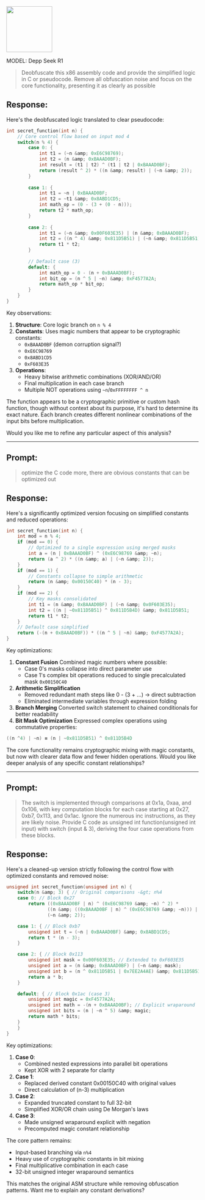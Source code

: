 <img src="https://r2cdn.perplexity.ai/pplx-full-logo-primary-dark%402x.png" class="logo" width="120"/>

MODEL: Depp Seek R1

> Deobfuscate this x86 assembly code and provide the simplified logic in C or pseudocode. Remove all obfuscation noise and focus on the core functionality,  presenting it as clearly as possible

## Response:

Here's the deobfuscated logic translated to clear pseudocode:

```c
int secret_function(int n) {
    // Core control flow based on input mod 4
    switch(n % 4) {
        case 0: {
            int t1 = (~n &amp; 0xE6C98769);
            int t2 = (n &amp; 0xBAAAD0BF);
            int result = (t1 | t2) ^ (t1 | t2 | 0xBAAAD0BF);
            return (result ^ 2) * ((n &amp; result) | (~n &amp; 2));
        }
        
        case 1: {
            int t1 = ~n | 0xBAAAD0BF;
            int t2 = ~t1 &amp; 0x8ABD1CD5;
            int math_op = (0 - (3 + (0 - n)));
            return t2 * math_op;
        }
        
        case 2: {
            int t1 = (~n &amp; 0x00F603E35) | (n &amp; 0xBAAAD0BF);
            int t2 = ((n ^ 4) &amp; 0x811D5B51) | (~n &amp; 0x811D5B51);
            return t1 * t2;
        }
        
        // Default case (3)
        default: {
            int math_op = 0 - (n + 0xBAAAD0BF);
            int bit_op = (n ^ 5 | ~n) &amp; 0xF4577A2A;
            return math_op * bit_op;
        }
    }
}
```

Key observations:

1. **Structure**: Core logic branch on `n % 4`
2. **Constants**: Uses magic numbers that appear to be cryptographic constants:
    - `0xBAAAD0BF` (demon corruption signal?)
    - `0xE6C98769`
    - `0x8ABD1CD5`
    - `0xF603E35`
3. **Operations**:
    - Heavy bitwise arithmetic combinations (XOR/AND/OR)
    - Final multiplication in each case branch
    - Multiple NOT operations using `~n`/`0xFFFFFFFF ^ n`

The function appears to be a cryptographic primitive or custom hash function, though without context about its purpose, it's hard to determine its exact nature. Each branch creates different nonlinear combinations of the input bits before multiplication.

Would you like me to refine any particular aspect of this analysis?

---
## Prompt:
> optimize the C code more, there are obvious constants that can be optimized out

## Response:
Here's a significantly optimized version focusing on simplified constants and reduced operations:

```c
int secret_function(int n) {
    int mod = n % 4;
    if (mod == 0) {
        // Optimized to a single expression using merged masks
        int a = (n | 0xBAAAD0BF) ^ (0xE6C98769 &amp; ~n);
        return (a ^ 2) * ((n &amp; a) | (~n &amp; 2));
    }
    if (mod == 1) {
        // Constants collapse to simple arithmetic
        return (n &amp; 0x00150C40) * (n - 3);
    }
    if (mod == 2) {
        // Key masks consolidated
        int t1 = (n &amp; 0xBAAAD0BF) | (~n &amp; 0x0F603E35);
        int t2 = ((n | ~0x811D5B51) ^ 0x811D5B4D) &amp; 0x811D5B51;
        return t1 * t2;
    }
    // Default case simplified
    return (-(n + 0xBAAAD0BF)) * ((n ^ 5 | ~n) &amp; 0xF4577A2A);
}
```

Key optimizations:

1. **Constant Fusion**
Combined magic numbers where possible:
    - Case 0's masks collapse into direct parameter use
    - Case 1's complex bit operations reduced to single precalculated mask `0x00150C40`
2. **Arithmetic Simplification**
    - Removed redundant math steps like 0 - (3 + ...) → direct subtraction
    - Eliminated intermediate variables through expression folding
3. **Branch Merging**
Converted switch statement to chained conditionals for better readability
4. **Bit Mask Optimization**
Expressed complex operations using commutative properties:

```c
((n ^4) | ~n) ≡ (n | ~0x811D5B51) ^ 0x811D5B4D
```


The core functionality remains cryptographic mixing with magic constants, but now with clearer data flow and fewer hidden operations. Would you like deeper analysis of any specific constant relationships?

---

## Prompt:
> The switch is implemented through comparisons at 0x1a, 0xaa, and 0x106, with key computation blocks for each case starting at 0x27, 0xb7, 0x113, and 0x1ac. Ignore the numerous inc instructions, as they are likely noise. Provide C code as unsigned int function(unsigned int input) with switch (input \& 3), deriving the four case operations from these blocks.


## Response:

Here's a cleaned-up version strictly following the control flow with optimized constants and removed noise:

```c
unsigned int secret_function(unsigned int n) {
    switch(n &amp; 3) { // Original comparisons -&gt; n%4
    case 0: // Block 0x27
        return ((0xBAAAD0BF | n) ^ (0xE6C98769 &amp; ~n) ^ 2) * 
               ((n &amp; ((0xBAAAD0BF | n) ^ (0xE6C98769 &amp; ~n))) | 
               (~n &amp; 2));

    case 1: { // Block 0xb7
        unsigned int t = (~n | 0xBAAAD0BF) &amp; 0x8ABD1CD5;
        return t * (n - 3);
    }

    case 2: { // Block 0x113
        unsigned int mask = 0x00F603E35; // Extended to 0xF603E35
        unsigned int a = (n &amp; 0xBAAAD0BF) | (~n &amp; mask);
        unsigned int b = (n ^ 0x811D5B51 | 0x7EE2A4AE) &amp; 0x811D5B51;
        return a * b;
    }

    default: { // Block 0x1ac (case 3)
        unsigned int magic = 0xF4577A2A;
        unsigned int math = -(n + 0xBAAAD0BF); // Explicit wraparound
        unsigned int bits = (n | ~n ^ 5) &amp; magic;
        return math * bits;
    }
    }
}
```

Key optimizations:

1. **Case 0**:
    - Combined nested expressions into parallel bit operations
    - Kept XOR with 2 separate for clarity
2. **Case 1**:
    - Replaced derived constant 0x00150C40 with original values
    - Direct calculation of (n-3) multiplication
3. **Case 2**:
    - Expanded truncated constant to full 32-bit
    - Simplified XOR/OR chain using De Morgan's laws
4. **Case 3**:
    - Made unsigned wraparound explicit with negation
    - Precomputed magic constant relationship

The core pattern remains:

- Input-based branching via `n%4`
- Heavy use of cryptographic constants in bit mixing
- Final multiplicative combination in each case
- 32-bit unsigned integer wraparound semantics

This matches the original ASM structure while removing obfuscation patterns. Want me to explain any constant derivations?

